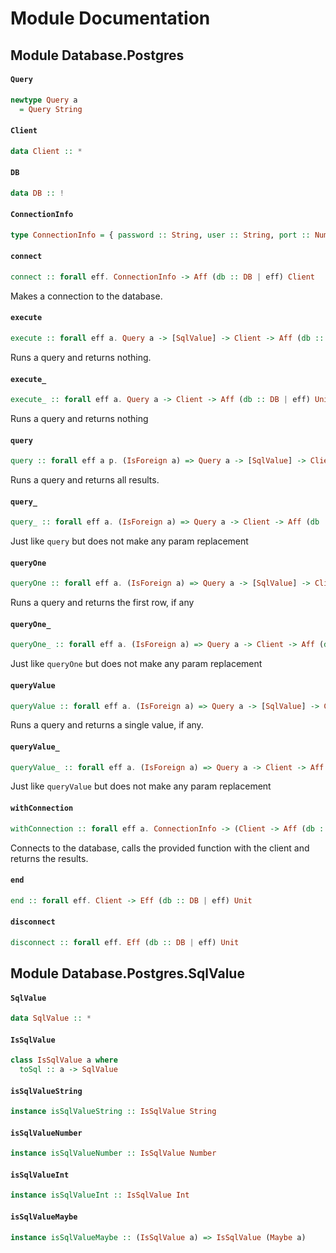 # Module Documentation

## Module Database.Postgres

#### `Query`

``` purescript
newtype Query a
  = Query String
```


#### `Client`

``` purescript
data Client :: *
```


#### `DB`

``` purescript
data DB :: !
```


#### `ConnectionInfo`

``` purescript
type ConnectionInfo = { password :: String, user :: String, port :: Number, db :: String, host :: String }
```


#### `connect`

``` purescript
connect :: forall eff. ConnectionInfo -> Aff (db :: DB | eff) Client
```

Makes a connection to the database.

#### `execute`

``` purescript
execute :: forall eff a. Query a -> [SqlValue] -> Client -> Aff (db :: DB | eff) Unit
```

Runs a query and returns nothing.

#### `execute_`

``` purescript
execute_ :: forall eff a. Query a -> Client -> Aff (db :: DB | eff) Unit
```

Runs a query and returns nothing

#### `query`

``` purescript
query :: forall eff a p. (IsForeign a) => Query a -> [SqlValue] -> Client -> Aff (db :: DB | eff) [F a]
```

Runs a query and returns all results.

#### `query_`

``` purescript
query_ :: forall eff a. (IsForeign a) => Query a -> Client -> Aff (db :: DB | eff) [a]
```

Just like `query` but does not make any param replacement

#### `queryOne`

``` purescript
queryOne :: forall eff a. (IsForeign a) => Query a -> [SqlValue] -> Client -> Aff (db :: DB | eff) (Maybe a)
```

Runs a query and returns the first row, if any

#### `queryOne_`

``` purescript
queryOne_ :: forall eff a. (IsForeign a) => Query a -> Client -> Aff (db :: DB | eff) (Maybe a)
```

Just like `queryOne` but does not make any param replacement

#### `queryValue`

``` purescript
queryValue :: forall eff a. (IsForeign a) => Query a -> [SqlValue] -> Client -> Aff (db :: DB | eff) (Maybe a)
```

Runs a query and returns a single value, if any.

#### `queryValue_`

``` purescript
queryValue_ :: forall eff a. (IsForeign a) => Query a -> Client -> Aff (db :: DB | eff) (Maybe a)
```

Just like `queryValue` but does not make any param replacement

#### `withConnection`

``` purescript
withConnection :: forall eff a. ConnectionInfo -> (Client -> Aff (db :: DB | eff) a) -> Aff (db :: DB | eff) a
```

Connects to the database, calls the provided function with the client
and returns the results.

#### `end`

``` purescript
end :: forall eff. Client -> Eff (db :: DB | eff) Unit
```


#### `disconnect`

``` purescript
disconnect :: forall eff. Eff (db :: DB | eff) Unit
```



## Module Database.Postgres.SqlValue

#### `SqlValue`

``` purescript
data SqlValue :: *
```


#### `IsSqlValue`

``` purescript
class IsSqlValue a where
  toSql :: a -> SqlValue
```


#### `isSqlValueString`

``` purescript
instance isSqlValueString :: IsSqlValue String
```


#### `isSqlValueNumber`

``` purescript
instance isSqlValueNumber :: IsSqlValue Number
```


#### `isSqlValueInt`

``` purescript
instance isSqlValueInt :: IsSqlValue Int
```


#### `isSqlValueMaybe`

``` purescript
instance isSqlValueMaybe :: (IsSqlValue a) => IsSqlValue (Maybe a)
```




